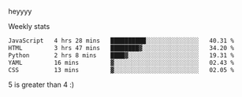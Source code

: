heyyyy

Weekly stats
<!--START_SECTION:waka-->

```txt
JavaScript   4 hrs 28 mins   ██████████░░░░░░░░░░░░░░░   40.31 %
HTML         3 hrs 47 mins   ████████▓░░░░░░░░░░░░░░░░   34.20 %
Python       2 hrs 8 mins    ████▓░░░░░░░░░░░░░░░░░░░░   19.31 %
YAML         16 mins         ▓░░░░░░░░░░░░░░░░░░░░░░░░   02.43 %
CSS          13 mins         ▓░░░░░░░░░░░░░░░░░░░░░░░░   02.05 %
```

<!--END_SECTION:waka-->
5 is greater than 4 :)
